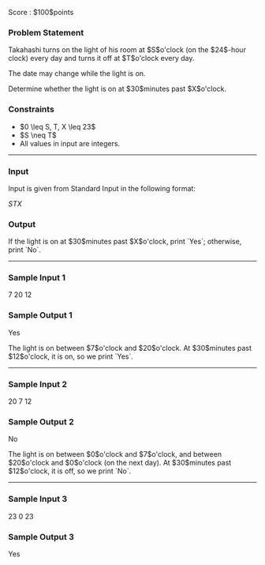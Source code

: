 
<div>

<span>

<span>

<p>
Score : $100$points
</p>

<div>

<section>

### **Problem Statement**

<p>
Takahashi turns on the light of his room at $S$o'clock (on the $24$-hour clock) every day and turns it off at $T$o'clock every day.

The date may change while the light is on.
</p>

<p>
Determine whether the light is on at $30$minutes past $X$o'clock.
</p>

</section>

</div>

<div>

<section>

### **Constraints**

<ul>

<li>
$0 \leq S, T, X \leq 23$
</li>

<li>
$S \neq T$
</li>

<li>
All values in input are integers.
</li>

</ul>

</section>

</div>

---

<div>

<div>

<section>

### **Input**

<p>
Input is given from Standard Input in the following format:
</p>

<div>

$S$$T$$X$
</div>

</section>

</div>

<div>

<section>

### **Output**

<p>
If the light is on at $30$minutes past $X$o'clock, print `Yes`; otherwise, print `No`.
</p>

</section>

</div>

</div>

---

<div>

<section>

### **Sample Input 1**

<div>

7 20 12

</div>

</section>

</div>

<div>

<section>

### **Sample Output 1**

<div>

Yes

</div>

<p>
The light is on between $7$o'clock and $20$o'clock. At $30$minutes past $12$o'clock, it is on, so we print `Yes`. 
</p>

</section>

</div>

---

<div>

<section>

### **Sample Input 2**

<div>

20 7 12

</div>

</section>

</div>

<div>

<section>

### **Sample Output 2**

<div>

No

</div>

<p>
The light is on between $0$o'clock and $7$o'clock, and between $20$o'clock and $0$o'clock (on the next day). At $30$minutes past $12$o'clock, it is off, so we print `No`. 
</p>

</section>

</div>

---

<div>

<section>

### **Sample Input 3**

<div>

23 0 23

</div>

</section>

</div>

<div>

<section>

### **Sample Output 3**

<div>

Yes

</div>

</section>

</div>

</span>

</span>

</div>
